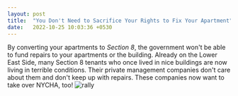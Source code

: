 ```yaml
---
layout: post
title:  "You Don't Need to Sacrifice Your Rights to Fix Your Apartment"
date:   2022-10-25 10:03:36 +0530
---
```

By converting your apartments to *Section 8*, the government won't be able to fund repairs to your apartments or the building. Already on the Lower East Side, many Section 8 tenants who once lived in nice buildings are now living in terrible conditions. Their private management companies don't care about them and don't keep up with repairs. These companies now want to take over NYCHA, too! 
![rally](assets/images/rally1.jpg)
